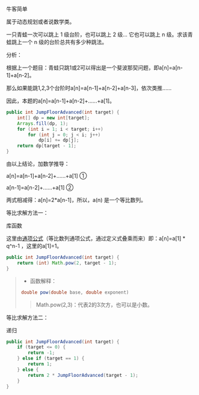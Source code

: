 牛客简单

属于动态规划或者说数学类。



一只青蛙一次可以跳上 1 级台阶，也可以跳上 2 级... 它也可以跳上 n 级。求该青蛙跳上一个 n 级的台阶总共有多少种跳法。 



分析：

根据上一个题目：青蛙只跳1或2可以得出是一个斐波那契问题，即a[n]=a[n-1]+a[n-2]。

那么如果能跳1,2,3个台阶时a[n]=a[n-1]+a[n-2]+a[n-3]，依次类推...... 

因此，本题的a[n]=a[n-1]+a[n-2]+......+a[1]。

````java
public int JumpFloorAdvanced(int target) {
    int[] dp = new int[target];
    Arrays.fill(dp, 1);
    for (int i = 1; i < target; i++)
        for (int j = 0; j < i; j++)
            dp[i] += dp[j];
    return dp[target - 1];
}
````

由以上结论，加数学推导：

a[n]=a[n-1]+a[n-2]+......+a[1]		① 

a[n-1]=a[n-2]+......+a[1]		         ②

两式相减得：a[n]=2*a[n-1]，所以，a(n) 是一个等比数列。



等比求解方法一：

库函数

这里由[通项公式](https://baike.baidu.com/item/通项公式)（等比数列通项公式，通过定义式叠乘而来）即：a[n]=a[1] * q^n-1 ，这里的a[1]=1。

````java
public int JumpFloorAdvanced(int target) {
    return (int) Math.pow(2, target - 1);
}
````

> - 函数解释：
>
> ```java
> double pow(double base, double exponent)
> ```
>
> > Math.pow(2,3)：代表2的3次方，也可以是小数。



等比求解方法二：

递归

````java
public int JumpFloorAdvanced(int target) {
    if (target <= 0) {
        return -1;
    } else if (target == 1) {
        return 1;
    } else {
        return 2 * JumpFloorAdvanced(target - 1);
    }
}
````